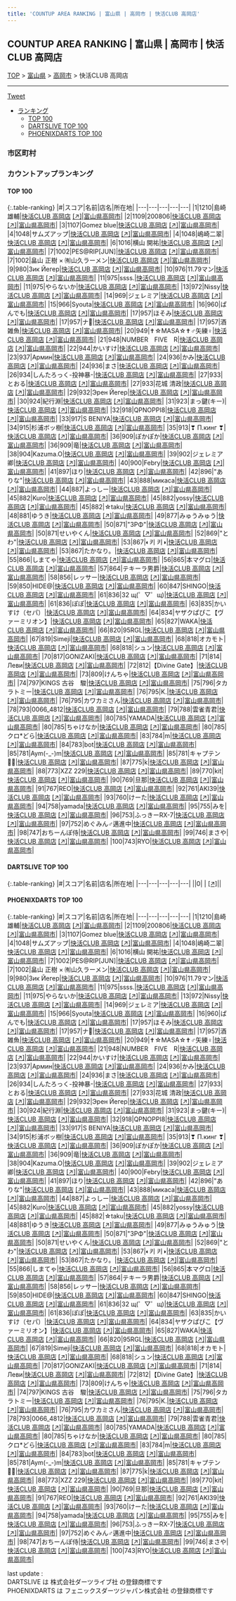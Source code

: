 ```yaml
---
title: 'COUNTUP AREA RANKING | 富山県 | 高岡市 | 快活CLUB 高岡店'
---
```

## COUNTUP AREA RANKING | 富山県 | 高岡市 | 快活CLUB 高岡店

[TOP](/darts/rank/) > [富山県](/darts/rank/富山県/) > [高岡市](/darts/rank/富山県/高岡市/) > 快活CLUB 高岡店

___

<a href="https://twitter.com/share?ref_src=twsrc%5Etfw" data-text="COUNTUP AREA RANKING | 富山県高岡市快活CLUB 高岡店" class="twitter-share-button" data-hashtags="DARTSLIVE,PHOENIXDARTS,darts,ダーツ" data-show-count="false">Tweet</a>

* [ランキング](#カウントアップランキング)
    * [TOP 100](#top-100)
    * [DARTSLIVE TOP 100](#dartslive-top-100)
    * [PHOENIXDARTS TOP 100](#phoenixdarts-top-100)

### 市区町村

<ul>

</ul>

### カウントアップランキング

#### TOP 100



{:.table-ranking}
|#|スコア|名前|店名|所在地|
|---|---|---|---|---|
|1|1210|<span class="rank-name-pd"><span class="pro-icon-pd"></span>島崎 雄輔</span>|<a href="/darts/rank/shops/75702.html">快活CLUB 高岡店</a> <a href="https://vs.phoenixdarts.com/jp/shop/shopDetailInfo/s_75702?s_seq=75702">[↗]</a>|<a href="/darts/rank/富山県/高岡市">富山県高岡市</a>|
|2|1109|<span class="rank-name-pd">200806</span>|<a href="/darts/rank/shops/75702.html">快活CLUB 高岡店</a> <a href="https://vs.phoenixdarts.com/jp/shop/shopDetailInfo/s_75702?s_seq=75702">[↗]</a>|<a href="/darts/rank/富山県/高岡市">富山県高岡市</a>|
|3|1107|<span class="rank-name-pd">Gomez blue</span>|<a href="/darts/rank/shops/75702.html">快活CLUB 高岡店</a> <a href="https://vs.phoenixdarts.com/jp/shop/shopDetailInfo/s_75702?s_seq=75702">[↗]</a>|<a href="/darts/rank/富山県/高岡市">富山県高岡市</a>|
|4|1048|<span class="rank-name-pd">サムズアップ</span>|<a href="/darts/rank/shops/75702.html">快活CLUB 高岡店</a> <a href="https://vs.phoenixdarts.com/jp/shop/shopDetailInfo/s_75702?s_seq=75702">[↗]</a>|<a href="/darts/rank/富山県/高岡市">富山県高岡市</a>|
|4|1048|<span class="rank-name-pd">嶋崎二翠</span>|<a href="/darts/rank/shops/75702.html">快活CLUB 高岡店</a> <a href="https://vs.phoenixdarts.com/jp/shop/shopDetailInfo/s_75702?s_seq=75702">[↗]</a>|<a href="/darts/rank/富山県/高岡市">富山県高岡市</a>|
|6|1016|<span class="rank-name-pd">横山 開祐</span>|<a href="/darts/rank/shops/75702.html">快活CLUB 高岡店</a> <a href="https://vs.phoenixdarts.com/jp/shop/shopDetailInfo/s_75702?s_seq=75702">[↗]</a>|<a href="/darts/rank/富山県/高岡市">富山県高岡市</a>|
|7|1002|<span class="rank-name-pd">PES@RIP[JUN]</span>|<a href="/darts/rank/shops/75702.html">快活CLUB 高岡店</a> <a href="https://vs.phoenixdarts.com/jp/shop/shopDetailInfo/s_75702?s_seq=75702">[↗]</a>|<a href="/darts/rank/富山県/高岡市">富山県高岡市</a>|
|7|1002|<span class="rank-name-pd">畠山 正樹 × ㈲山久ラーメン</span>|<a href="/darts/rank/shops/75702.html">快活CLUB 高岡店</a> <a href="https://vs.phoenixdarts.com/jp/shop/shopDetailInfo/s_75702?s_seq=75702">[↗]</a>|<a href="/darts/rank/富山県/高岡市">富山県高岡市</a>|
|9|980|<span class="rank-name-pd">Зик Йегер</span>|<a href="/darts/rank/shops/75702.html">快活CLUB 高岡店</a> <a href="https://vs.phoenixdarts.com/jp/shop/shopDetailInfo/s_75702?s_seq=75702">[↗]</a>|<a href="/darts/rank/富山県/高岡市">富山県高岡市</a>|
|10|976|<span class="rank-name-pd">11.79マン</span>|<a href="/darts/rank/shops/75702.html">快活CLUB 高岡店</a> <a href="https://vs.phoenixdarts.com/jp/shop/shopDetailInfo/s_75702?s_seq=75702">[↗]</a>|<a href="/darts/rank/富山県/高岡市">富山県高岡市</a>|
|11|975|<span class="rank-name-pd">ssss.</span>|<a href="/darts/rank/shops/75702.html">快活CLUB 高岡店</a> <a href="https://vs.phoenixdarts.com/jp/shop/shopDetailInfo/s_75702?s_seq=75702">[↗]</a>|<a href="/darts/rank/富山県/高岡市">富山県高岡市</a>|
|11|975|<span class="rank-name-pd">やらないか</span>|<a href="/darts/rank/shops/75702.html">快活CLUB 高岡店</a> <a href="https://vs.phoenixdarts.com/jp/shop/shopDetailInfo/s_75702?s_seq=75702">[↗]</a>|<a href="/darts/rank/富山県/高岡市">富山県高岡市</a>|
|13|972|<span class="rank-name-pd">Nissy</span>|<a href="/darts/rank/shops/75702.html">快活CLUB 高岡店</a> <a href="https://vs.phoenixdarts.com/jp/shop/shopDetailInfo/s_75702?s_seq=75702">[↗]</a>|<a href="/darts/rank/富山県/高岡市">富山県高岡市</a>|
|14|969|<span class="rank-name-pd">ジェレミア</span>|<a href="/darts/rank/shops/75702.html">快活CLUB 高岡店</a> <a href="https://vs.phoenixdarts.com/jp/shop/shopDetailInfo/s_75702?s_seq=75702">[↗]</a>|<a href="/darts/rank/富山県/高岡市">富山県高岡市</a>|
|15|966|<span class="rank-name-pd">Syouta</span>|<a href="/darts/rank/shops/75702.html">快活CLUB 高岡店</a> <a href="https://vs.phoenixdarts.com/jp/shop/shopDetailInfo/s_75702?s_seq=75702">[↗]</a>|<a href="/darts/rank/富山県/高岡市">富山県高岡市</a>|
|16|960|<span class="rank-name-pd">ぱんでも</span>|<a href="/darts/rank/shops/75702.html">快活CLUB 高岡店</a> <a href="https://vs.phoenixdarts.com/jp/shop/shopDetailInfo/s_75702?s_seq=75702">[↗]</a>|<a href="/darts/rank/富山県/高岡市">富山県高岡市</a>|
|17|957|<span class="rank-name-pd">ほそみ</span>|<a href="/darts/rank/shops/75702.html">快活CLUB 高岡店</a> <a href="https://vs.phoenixdarts.com/jp/shop/shopDetailInfo/s_75702?s_seq=75702">[↗]</a>|<a href="/darts/rank/富山県/高岡市">富山県高岡市</a>|
|17|957|<span class="rank-name-pd">ナ👺</span>|<a href="/darts/rank/shops/75702.html">快活CLUB 高岡店</a> <a href="https://vs.phoenixdarts.com/jp/shop/shopDetailInfo/s_75702?s_seq=75702">[↗]</a>|<a href="/darts/rank/富山県/高岡市">富山県高岡市</a>|
|17|957|<span class="rank-name-pd">酒雑魚</span>|<a href="/darts/rank/shops/75702.html">快活CLUB 高岡店</a> <a href="https://vs.phoenixdarts.com/jp/shop/shopDetailInfo/s_75702?s_seq=75702">[↗]</a>|<a href="/darts/rank/富山県/高岡市">富山県高岡市</a>|
|20|949|<span class="rank-name-pd">✝︎☆MASA☆✝︎♂矢練♀</span>|<a href="/darts/rank/shops/75702.html">快活CLUB 高岡店</a> <a href="https://vs.phoenixdarts.com/jp/shop/shopDetailInfo/s_75702?s_seq=75702">[↗]</a>|<a href="/darts/rank/富山県/高岡市">富山県高岡市</a>|
|21|948|<span class="rank-name-pd">NUMBER　FIVE　R</span>|<a href="/darts/rank/shops/75702.html">快活CLUB 高岡店</a> <a href="https://vs.phoenixdarts.com/jp/shop/shopDetailInfo/s_75702?s_seq=75702">[↗]</a>|<a href="/darts/rank/富山県/高岡市">富山県高岡市</a>|
|22|944|<span class="rank-name-pd">かいすけ</span>|<a href="/darts/rank/shops/75702.html">快活CLUB 高岡店</a> <a href="https://vs.phoenixdarts.com/jp/shop/shopDetailInfo/s_75702?s_seq=75702">[↗]</a>|<a href="/darts/rank/富山県/高岡市">富山県高岡市</a>|
|23|937|<span class="rank-name-pd">Армин</span>|<a href="/darts/rank/shops/75702.html">快活CLUB 高岡店</a> <a href="https://vs.phoenixdarts.com/jp/shop/shopDetailInfo/s_75702?s_seq=75702">[↗]</a>|<a href="/darts/rank/富山県/高岡市">富山県高岡市</a>|
|24|936|<span class="rank-name-pd">かみ</span>|<a href="/darts/rank/shops/75702.html">快活CLUB 高岡店</a> <a href="https://vs.phoenixdarts.com/jp/shop/shopDetailInfo/s_75702?s_seq=75702">[↗]</a>|<a href="/darts/rank/富山県/高岡市">富山県高岡市</a>|
|24|936|<span class="rank-name-pd">まさ</span>|<a href="/darts/rank/shops/75702.html">快活CLUB 高岡店</a> <a href="https://vs.phoenixdarts.com/jp/shop/shopDetailInfo/s_75702?s_seq=75702">[↗]</a>|<a href="/darts/rank/富山県/高岡市">富山県高岡市</a>|
|26|934|<span class="rank-name-pd">しんたろっく-投神暴-</span>|<a href="/darts/rank/shops/75702.html">快活CLUB 高岡店</a> <a href="https://vs.phoenixdarts.com/jp/shop/shopDetailInfo/s_75702?s_seq=75702">[↗]</a>|<a href="/darts/rank/富山県/高岡市">富山県高岡市</a>|
|27|933|<span class="rank-name-pd">とおる</span>|<a href="/darts/rank/shops/75702.html">快活CLUB 高岡店</a> <a href="https://vs.phoenixdarts.com/jp/shop/shopDetailInfo/s_75702?s_seq=75702">[↗]</a>|<a href="/darts/rank/富山県/高岡市">富山県高岡市</a>|
|27|933|<span class="rank-name-pd"><span class="pro-icon-pd"></span>花城 清政</span>|<a href="/darts/rank/shops/75702.html">快活CLUB 高岡店</a> <a href="https://vs.phoenixdarts.com/jp/shop/shopDetailInfo/s_75702?s_seq=75702">[↗]</a>|<a href="/darts/rank/富山県/高岡市">富山県高岡市</a>|
|29|932|<span class="rank-name-pd">Эрен Йегер</span>|<a href="/darts/rank/shops/75702.html">快活CLUB 高岡店</a> <a href="https://vs.phoenixdarts.com/jp/shop/shopDetailInfo/s_75702?s_seq=75702">[↗]</a>|<a href="/darts/rank/富山県/高岡市">富山県高岡市</a>|
|30|924|<span class="rank-name-pd">紀行淵</span>|<a href="/darts/rank/shops/75702.html">快活CLUB 高岡店</a> <a href="https://vs.phoenixdarts.com/jp/shop/shopDetailInfo/s_75702?s_seq=75702">[↗]</a>|<a href="/darts/rank/富山県/高岡市">富山県高岡市</a>|
|31|923|<span class="rank-name-pd">まっ鍵(キー)</span>|<a href="/darts/rank/shops/75702.html">快活CLUB 高岡店</a> <a href="https://vs.phoenixdarts.com/jp/shop/shopDetailInfo/s_75702?s_seq=75702">[↗]</a>|<a href="/darts/rank/富山県/高岡市">富山県高岡市</a>|
|32|918|<span class="rank-name-pd">QPNOPPI8</span>|<a href="/darts/rank/shops/75702.html">快活CLUB 高岡店</a> <a href="https://vs.phoenixdarts.com/jp/shop/shopDetailInfo/s_75702?s_seq=75702">[↗]</a>|<a href="/darts/rank/富山県/高岡市">富山県高岡市</a>|
|33|917|<span class="rank-name-pd">S BENIYA</span>|<a href="/darts/rank/shops/75702.html">快活CLUB 高岡店</a> <a href="https://vs.phoenixdarts.com/jp/shop/shopDetailInfo/s_75702?s_seq=75702">[↗]</a>|<a href="/darts/rank/富山県/高岡市">富山県高岡市</a>|
|34|915|<span class="rank-name-pd">杉浦ボッ樹</span>|<a href="/darts/rank/shops/75702.html">快活CLUB 高岡店</a> <a href="https://vs.phoenixdarts.com/jp/shop/shopDetailInfo/s_75702?s_seq=75702">[↗]</a>|<a href="/darts/rank/富山県/高岡市">富山県高岡市</a>|
|35|913|<span class="rank-name-pd">❣ П.кинг ❣</span>|<a href="/darts/rank/shops/75702.html">快活CLUB 高岡店</a> <a href="https://vs.phoenixdarts.com/jp/shop/shopDetailInfo/s_75702?s_seq=75702">[↗]</a>|<a href="/darts/rank/富山県/高岡市">富山県高岡市</a>|
|36|909|<span class="rank-name-pd">ぽかぽか</span>|<a href="/darts/rank/shops/75702.html">快活CLUB 高岡店</a> <a href="https://vs.phoenixdarts.com/jp/shop/shopDetailInfo/s_75702?s_seq=75702">[↗]</a>|<a href="/darts/rank/富山県/高岡市">富山県高岡市</a>|
|36|909|<span class="rank-name-pd">竜</span>|<a href="/darts/rank/shops/75702.html">快活CLUB 高岡店</a> <a href="https://vs.phoenixdarts.com/jp/shop/shopDetailInfo/s_75702?s_seq=75702">[↗]</a>|<a href="/darts/rank/富山県/高岡市">富山県高岡市</a>|
|38|904|<span class="rank-name-pd">Kazuma.O</span>|<a href="/darts/rank/shops/75702.html">快活CLUB 高岡店</a> <a href="https://vs.phoenixdarts.com/jp/shop/shopDetailInfo/s_75702?s_seq=75702">[↗]</a>|<a href="/darts/rank/富山県/高岡市">富山県高岡市</a>|
|39|902|<span class="rank-name-pd">ジェレミア卿</span>|<a href="/darts/rank/shops/75702.html">快活CLUB 高岡店</a> <a href="https://vs.phoenixdarts.com/jp/shop/shopDetailInfo/s_75702?s_seq=75702">[↗]</a>|<a href="/darts/rank/富山県/高岡市">富山県高岡市</a>|
|40|900|<span class="rank-name-pd">Febry</span>|<a href="/darts/rank/shops/75702.html">快活CLUB 高岡店</a> <a href="https://vs.phoenixdarts.com/jp/shop/shopDetailInfo/s_75702?s_seq=75702">[↗]</a>|<a href="/darts/rank/富山県/高岡市">富山県高岡市</a>|
|41|897|<span class="rank-name-pd">ほり</span>|<a href="/darts/rank/shops/75702.html">快活CLUB 高岡店</a> <a href="https://vs.phoenixdarts.com/jp/shop/shopDetailInfo/s_75702?s_seq=75702">[↗]</a>|<a href="/darts/rank/富山県/高岡市">富山県高岡市</a>|
|42|896|<span class="rank-name-pd">&quot;ありな&quot;</span>|<a href="/darts/rank/shops/75702.html">快活CLUB 高岡店</a> <a href="https://vs.phoenixdarts.com/jp/shop/shopDetailInfo/s_75702?s_seq=75702">[↗]</a>|<a href="/darts/rank/富山県/高岡市">富山県高岡市</a>|
|43|888|<span class="rank-name-pd">микаса</span>|<a href="/darts/rank/shops/75702.html">快活CLUB 高岡店</a> <a href="https://vs.phoenixdarts.com/jp/shop/shopDetailInfo/s_75702?s_seq=75702">[↗]</a>|<a href="/darts/rank/富山県/高岡市">富山県高岡市</a>|
|44|887|<span class="rank-name-pd">よっしー</span>|<a href="/darts/rank/shops/75702.html">快活CLUB 高岡店</a> <a href="https://vs.phoenixdarts.com/jp/shop/shopDetailInfo/s_75702?s_seq=75702">[↗]</a>|<a href="/darts/rank/富山県/高岡市">富山県高岡市</a>|
|45|882|<span class="rank-name-pd">Kuro</span>|<a href="/darts/rank/shops/75702.html">快活CLUB 高岡店</a> <a href="https://vs.phoenixdarts.com/jp/shop/shopDetailInfo/s_75702?s_seq=75702">[↗]</a>|<a href="/darts/rank/富山県/高岡市">富山県高岡市</a>|
|45|882|<span class="rank-name-pd">yossy</span>|<a href="/darts/rank/shops/75702.html">快活CLUB 高岡店</a> <a href="https://vs.phoenixdarts.com/jp/shop/shopDetailInfo/s_75702?s_seq=75702">[↗]</a>|<a href="/darts/rank/富山県/高岡市">富山県高岡市</a>|
|45|882|<span class="rank-name-pd">☆taku</span>|<a href="/darts/rank/shops/75702.html">快活CLUB 高岡店</a> <a href="https://vs.phoenixdarts.com/jp/shop/shopDetailInfo/s_75702?s_seq=75702">[↗]</a>|<a href="/darts/rank/富山県/高岡市">富山県高岡市</a>|
|48|881|<span class="rank-name-pd">ゆうき</span>|<a href="/darts/rank/shops/75702.html">快活CLUB 高岡店</a> <a href="https://vs.phoenixdarts.com/jp/shop/shopDetailInfo/s_75702?s_seq=75702">[↗]</a>|<a href="/darts/rank/富山県/高岡市">富山県高岡市</a>|
|49|877|<span class="rank-name-pd">みゅうみゅう</span>|<a href="/darts/rank/shops/75702.html">快活CLUB 高岡店</a> <a href="https://vs.phoenixdarts.com/jp/shop/shopDetailInfo/s_75702?s_seq=75702">[↗]</a>|<a href="/darts/rank/富山県/高岡市">富山県高岡市</a>|
|50|871|<span class="rank-name-pd">&quot;3ΡΦ&quot;</span>|<a href="/darts/rank/shops/75702.html">快活CLUB 高岡店</a> <a href="https://vs.phoenixdarts.com/jp/shop/shopDetailInfo/s_75702?s_seq=75702">[↗]</a>|<a href="/darts/rank/富山県/高岡市">富山県高岡市</a>|
|50|871|<span class="rank-name-pd">せいやくん</span>|<a href="/darts/rank/shops/75702.html">快活CLUB 高岡店</a> <a href="https://vs.phoenixdarts.com/jp/shop/shopDetailInfo/s_75702?s_seq=75702">[↗]</a>|<a href="/darts/rank/富山県/高岡市">富山県高岡市</a>|
|52|869|<span class="rank-name-pd">&quot;とわ&quot;</span>|<a href="/darts/rank/shops/75702.html">快活CLUB 高岡店</a> <a href="https://vs.phoenixdarts.com/jp/shop/shopDetailInfo/s_75702?s_seq=75702">[↗]</a>|<a href="/darts/rank/富山県/高岡市">富山県高岡市</a>|
|53|867|<span class="rank-name-pd">◐키 키◑</span>|<a href="/darts/rank/shops/75702.html">快活CLUB 高岡店</a> <a href="https://vs.phoenixdarts.com/jp/shop/shopDetailInfo/s_75702?s_seq=75702">[↗]</a>|<a href="/darts/rank/富山県/高岡市">富山県高岡市</a>|
|53|867|<span class="rank-name-pd">たかなり。</span>|<a href="/darts/rank/shops/75702.html">快活CLUB 高岡店</a> <a href="https://vs.phoenixdarts.com/jp/shop/shopDetailInfo/s_75702?s_seq=75702">[↗]</a>|<a href="/darts/rank/富山県/高岡市">富山県高岡市</a>|
|55|866|<span class="rank-name-pd">しまてゃ</span>|<a href="/darts/rank/shops/75702.html">快活CLUB 高岡店</a> <a href="https://vs.phoenixdarts.com/jp/shop/shopDetailInfo/s_75702?s_seq=75702">[↗]</a>|<a href="/darts/rank/富山県/高岡市">富山県高岡市</a>|
|56|865|<span class="rank-name-pd">本マグロ</span>|<a href="/darts/rank/shops/75702.html">快活CLUB 高岡店</a> <a href="https://vs.phoenixdarts.com/jp/shop/shopDetailInfo/s_75702?s_seq=75702">[↗]</a>|<a href="/darts/rank/富山県/高岡市">富山県高岡市</a>|
|57|864|<span class="rank-name-pd">テキーラ男爵</span>|<a href="/darts/rank/shops/75702.html">快活CLUB 高岡店</a> <a href="https://vs.phoenixdarts.com/jp/shop/shopDetailInfo/s_75702?s_seq=75702">[↗]</a>|<a href="/darts/rank/富山県/高岡市">富山県高岡市</a>|
|58|856|<span class="rank-name-pd">レッサー</span>|<a href="/darts/rank/shops/75702.html">快活CLUB 高岡店</a> <a href="https://vs.phoenixdarts.com/jp/shop/shopDetailInfo/s_75702?s_seq=75702">[↗]</a>|<a href="/darts/rank/富山県/高岡市">富山県高岡市</a>|
|59|850|<span class="rank-name-pd">HIDE@</span>|<a href="/darts/rank/shops/75702.html">快活CLUB 高岡店</a> <a href="https://vs.phoenixdarts.com/jp/shop/shopDetailInfo/s_75702?s_seq=75702">[↗]</a>|<a href="/darts/rank/富山県/高岡市">富山県高岡市</a>|
|60|847|<span class="rank-name-pd">SHINGO</span>|<a href="/darts/rank/shops/75702.html">快活CLUB 高岡店</a> <a href="https://vs.phoenixdarts.com/jp/shop/shopDetailInfo/s_75702?s_seq=75702">[↗]</a>|<a href="/darts/rank/富山県/高岡市">富山県高岡市</a>|
|61|836|<span class="rank-name-pd">32 щ(゜▽゜щ)</span>|<a href="/darts/rank/shops/75702.html">快活CLUB 高岡店</a> <a href="https://vs.phoenixdarts.com/jp/shop/shopDetailInfo/s_75702?s_seq=75702">[↗]</a>|<a href="/darts/rank/富山県/高岡市">富山県高岡市</a>|
|61|836|<span class="rank-name-pd">ぽぽ</span>|<a href="/darts/rank/shops/75702.html">快活CLUB 高岡店</a> <a href="https://vs.phoenixdarts.com/jp/shop/shopDetailInfo/s_75702?s_seq=75702">[↗]</a>|<a href="/darts/rank/富山県/高岡市">富山県高岡市</a>|
|63|835|<span class="rank-name-pd">かいすけ（セパ）</span>|<a href="/darts/rank/shops/75702.html">快活CLUB 高岡店</a> <a href="https://vs.phoenixdarts.com/jp/shop/shopDetailInfo/s_75702?s_seq=75702">[↗]</a>|<a href="/darts/rank/富山県/高岡市">富山県高岡市</a>|
|64|834|<span class="rank-name-pd">ヤザクぱぴこ【ヴァーミリオン】</span>|<a href="/darts/rank/shops/75702.html">快活CLUB 高岡店</a> <a href="https://vs.phoenixdarts.com/jp/shop/shopDetailInfo/s_75702?s_seq=75702">[↗]</a>|<a href="/darts/rank/富山県/高岡市">富山県高岡市</a>|
|65|827|<span class="rank-name-pd">WAKA</span>|<a href="/darts/rank/shops/75702.html">快活CLUB 高岡店</a> <a href="https://vs.phoenixdarts.com/jp/shop/shopDetailInfo/s_75702?s_seq=75702">[↗]</a>|<a href="/darts/rank/富山県/高岡市">富山県高岡市</a>|
|66|820|<span class="rank-name-pd">95RGL</span>|<a href="/darts/rank/shops/75702.html">快活CLUB 高岡店</a> <a href="https://vs.phoenixdarts.com/jp/shop/shopDetailInfo/s_75702?s_seq=75702">[↗]</a>|<a href="/darts/rank/富山県/高岡市">富山県高岡市</a>|
|67|819|<span class="rank-name-pd">Simeji</span>|<a href="/darts/rank/shops/75702.html">快活CLUB 高岡店</a> <a href="https://vs.phoenixdarts.com/jp/shop/shopDetailInfo/s_75702?s_seq=75702">[↗]</a>|<a href="/darts/rank/富山県/高岡市">富山県高岡市</a>|
|68|818|<span class="rank-name-pd">オカモト</span>|<a href="/darts/rank/shops/75702.html">快活CLUB 高岡店</a> <a href="https://vs.phoenixdarts.com/jp/shop/shopDetailInfo/s_75702?s_seq=75702">[↗]</a>|<a href="/darts/rank/富山県/高岡市">富山県高岡市</a>|
|68|818|<span class="rank-name-pd">シュン</span>|<a href="/darts/rank/shops/75702.html">快活CLUB 高岡店</a> <a href="https://vs.phoenixdarts.com/jp/shop/shopDetailInfo/s_75702?s_seq=75702">[↗]</a>|<a href="/darts/rank/富山県/高岡市">富山県高岡市</a>|
|70|817|<span class="rank-name-pd">GONIZAKI</span>|<a href="/darts/rank/shops/75702.html">快活CLUB 高岡店</a> <a href="https://vs.phoenixdarts.com/jp/shop/shopDetailInfo/s_75702?s_seq=75702">[↗]</a>|<a href="/darts/rank/富山県/高岡市">富山県高岡市</a>|
|71|814|<span class="rank-name-pd">Леви</span>|<a href="/darts/rank/shops/75702.html">快活CLUB 高岡店</a> <a href="https://vs.phoenixdarts.com/jp/shop/shopDetailInfo/s_75702?s_seq=75702">[↗]</a>|<a href="/darts/rank/富山県/高岡市">富山県高岡市</a>|
|72|812|<span class="rank-name-pd">【Divine Gate】</span>|<a href="/darts/rank/shops/75702.html">快活CLUB 高岡店</a> <a href="https://vs.phoenixdarts.com/jp/shop/shopDetailInfo/s_75702?s_seq=75702">[↗]</a>|<a href="/darts/rank/富山県/高岡市">富山県高岡市</a>|
|73|809|<span class="rank-name-pd">けんちゃ</span>|<a href="/darts/rank/shops/75702.html">快活CLUB 高岡店</a> <a href="https://vs.phoenixdarts.com/jp/shop/shopDetailInfo/s_75702?s_seq=75702">[↗]</a>|<a href="/darts/rank/富山県/高岡市">富山県高岡市</a>|
|74|797|<span class="rank-name-pd">KINGS   古谷　駿</span>|<a href="/darts/rank/shops/75702.html">快活CLUB 高岡店</a> <a href="https://vs.phoenixdarts.com/jp/shop/shopDetailInfo/s_75702?s_seq=75702">[↗]</a>|<a href="/darts/rank/富山県/高岡市">富山県高岡市</a>|
|75|796|<span class="rank-name-pd">タカラトミー</span>|<a href="/darts/rank/shops/75702.html">快活CLUB 高岡店</a> <a href="https://vs.phoenixdarts.com/jp/shop/shopDetailInfo/s_75702?s_seq=75702">[↗]</a>|<a href="/darts/rank/富山県/高岡市">富山県高岡市</a>|
|76|795|<span class="rank-name-pd">K.</span>|<a href="/darts/rank/shops/75702.html">快活CLUB 高岡店</a> <a href="https://vs.phoenixdarts.com/jp/shop/shopDetailInfo/s_75702?s_seq=75702">[↗]</a>|<a href="/darts/rank/富山県/高岡市">富山県高岡市</a>|
|76|795|<span class="rank-name-pd">カワカミさん</span>|<a href="/darts/rank/shops/75702.html">快活CLUB 高岡店</a> <a href="https://vs.phoenixdarts.com/jp/shop/shopDetailInfo/s_75702?s_seq=75702">[↗]</a>|<a href="/darts/rank/富山県/高岡市">富山県高岡市</a>|
|78|793|<span class="rank-name-pd">0066_4812</span>|<a href="/darts/rank/shops/75702.html">快活CLUB 高岡店</a> <a href="https://vs.phoenixdarts.com/jp/shop/shopDetailInfo/s_75702?s_seq=75702">[↗]</a>|<a href="/darts/rank/富山県/高岡市">富山県高岡市</a>|
|79|788|<span class="rank-name-pd">雲雀青君</span>|<a href="/darts/rank/shops/75702.html">快活CLUB 高岡店</a> <a href="https://vs.phoenixdarts.com/jp/shop/shopDetailInfo/s_75702?s_seq=75702">[↗]</a>|<a href="/darts/rank/富山県/高岡市">富山県高岡市</a>|
|80|785|<span class="rank-name-pd">YAMADA</span>|<a href="/darts/rank/shops/75702.html">快活CLUB 高岡店</a> <a href="https://vs.phoenixdarts.com/jp/shop/shopDetailInfo/s_75702?s_seq=75702">[↗]</a>|<a href="/darts/rank/富山県/高岡市">富山県高岡市</a>|
|80|785|<span class="rank-name-pd">ちゃけなか</span>|<a href="/darts/rank/shops/75702.html">快活CLUB 高岡店</a> <a href="https://vs.phoenixdarts.com/jp/shop/shopDetailInfo/s_75702?s_seq=75702">[↗]</a>|<a href="/darts/rank/富山県/高岡市">富山県高岡市</a>|
|80|785|<span class="rank-name-pd">クロ*どら</span>|<a href="/darts/rank/shops/75702.html">快活CLUB 高岡店</a> <a href="https://vs.phoenixdarts.com/jp/shop/shopDetailInfo/s_75702?s_seq=75702">[↗]</a>|<a href="/darts/rank/富山県/高岡市">富山県高岡市</a>|
|83|784|<span class="rank-name-pd">m</span>|<a href="/darts/rank/shops/75702.html">快活CLUB 高岡店</a> <a href="https://vs.phoenixdarts.com/jp/shop/shopDetailInfo/s_75702?s_seq=75702">[↗]</a>|<a href="/darts/rank/富山県/高岡市">富山県高岡市</a>|
|84|783|<span class="rank-name-pd">bot</span>|<a href="/darts/rank/shops/75702.html">快活CLUB 高岡店</a> <a href="https://vs.phoenixdarts.com/jp/shop/shopDetailInfo/s_75702?s_seq=75702">[↗]</a>|<a href="/darts/rank/富山県/高岡市">富山県高岡市</a>|
|85|781|<span class="rank-name-pd">Aym(-_-)m</span>|<a href="/darts/rank/shops/75702.html">快活CLUB 高岡店</a> <a href="https://vs.phoenixdarts.com/jp/shop/shopDetailInfo/s_75702?s_seq=75702">[↗]</a>|<a href="/darts/rank/富山県/高岡市">富山県高岡市</a>|
|85|781|<span class="rank-name-pd">キャプテン🏴‍☠️</span>|<a href="/darts/rank/shops/75702.html">快活CLUB 高岡店</a> <a href="https://vs.phoenixdarts.com/jp/shop/shopDetailInfo/s_75702?s_seq=75702">[↗]</a>|<a href="/darts/rank/富山県/高岡市">富山県高岡市</a>|
|87|775|<span class="rank-name-pd">k</span>|<a href="/darts/rank/shops/75702.html">快活CLUB 高岡店</a> <a href="https://vs.phoenixdarts.com/jp/shop/shopDetailInfo/s_75702?s_seq=75702">[↗]</a>|<a href="/darts/rank/富山県/高岡市">富山県高岡市</a>|
|88|773|<span class="rank-name-pd">XZZ 229</span>|<a href="/darts/rank/shops/75702.html">快活CLUB 高岡店</a> <a href="https://vs.phoenixdarts.com/jp/shop/shopDetailInfo/s_75702?s_seq=75702">[↗]</a>|<a href="/darts/rank/富山県/高岡市">富山県高岡市</a>|
|89|770|<span class="rank-name-pd">kit</span>|<a href="/darts/rank/shops/75702.html">快活CLUB 高岡店</a> <a href="https://vs.phoenixdarts.com/jp/shop/shopDetailInfo/s_75702?s_seq=75702">[↗]</a>|<a href="/darts/rank/富山県/高岡市">富山県高岡市</a>|
|90|769|<span class="rank-name-pd">旦那</span>|<a href="/darts/rank/shops/75702.html">快活CLUB 高岡店</a> <a href="https://vs.phoenixdarts.com/jp/shop/shopDetailInfo/s_75702?s_seq=75702">[↗]</a>|<a href="/darts/rank/富山県/高岡市">富山県高岡市</a>|
|91|767|<span class="rank-name-pd">REO</span>|<a href="/darts/rank/shops/75702.html">快活CLUB 高岡店</a> <a href="https://vs.phoenixdarts.com/jp/shop/shopDetailInfo/s_75702?s_seq=75702">[↗]</a>|<a href="/darts/rank/富山県/高岡市">富山県高岡市</a>|
|92|761|<span class="rank-name-pd">AKI39</span>|<a href="/darts/rank/shops/75702.html">快活CLUB 高岡店</a> <a href="https://vs.phoenixdarts.com/jp/shop/shopDetailInfo/s_75702?s_seq=75702">[↗]</a>|<a href="/darts/rank/富山県/高岡市">富山県高岡市</a>|
|93|760|<span class="rank-name-pd">けーた</span>|<a href="/darts/rank/shops/75702.html">快活CLUB 高岡店</a> <a href="https://vs.phoenixdarts.com/jp/shop/shopDetailInfo/s_75702?s_seq=75702">[↗]</a>|<a href="/darts/rank/富山県/高岡市">富山県高岡市</a>|
|94|758|<span class="rank-name-pd">yamada</span>|<a href="/darts/rank/shops/75702.html">快活CLUB 高岡店</a> <a href="https://vs.phoenixdarts.com/jp/shop/shopDetailInfo/s_75702?s_seq=75702">[↗]</a>|<a href="/darts/rank/富山県/高岡市">富山県高岡市</a>|
|95|755|<span class="rank-name-pd">みを</span>|<a href="/darts/rank/shops/75702.html">快活CLUB 高岡店</a> <a href="https://vs.phoenixdarts.com/jp/shop/shopDetailInfo/s_75702?s_seq=75702">[↗]</a>|<a href="/darts/rank/富山県/高岡市">富山県高岡市</a>|
|96|753|<span class="rank-name-pd">ふっきーRX-7</span>|<a href="/darts/rank/shops/75702.html">快活CLUB 高岡店</a> <a href="https://vs.phoenixdarts.com/jp/shop/shopDetailInfo/s_75702?s_seq=75702">[↗]</a>|<a href="/darts/rank/富山県/高岡市">富山県高岡市</a>|
|97|752|<span class="rank-name-pd">めぐみん♂邁進中</span>|<a href="/darts/rank/shops/75702.html">快活CLUB 高岡店</a> <a href="https://vs.phoenixdarts.com/jp/shop/shopDetailInfo/s_75702?s_seq=75702">[↗]</a>|<a href="/darts/rank/富山県/高岡市">富山県高岡市</a>|
|98|747|<span class="rank-name-pd">おちーんぽ侍</span>|<a href="/darts/rank/shops/75702.html">快活CLUB 高岡店</a> <a href="https://vs.phoenixdarts.com/jp/shop/shopDetailInfo/s_75702?s_seq=75702">[↗]</a>|<a href="/darts/rank/富山県/高岡市">富山県高岡市</a>|
|99|746|<span class="rank-name-pd">まさや</span>|<a href="/darts/rank/shops/75702.html">快活CLUB 高岡店</a> <a href="https://vs.phoenixdarts.com/jp/shop/shopDetailInfo/s_75702?s_seq=75702">[↗]</a>|<a href="/darts/rank/富山県/高岡市">富山県高岡市</a>|
|100|743|<span class="rank-name-pd">RYO</span>|<a href="/darts/rank/shops/75702.html">快活CLUB 高岡店</a> <a href="https://vs.phoenixdarts.com/jp/shop/shopDetailInfo/s_75702?s_seq=75702">[↗]</a>|<a href="/darts/rank/富山県/高岡市">富山県高岡市</a>|


#### DARTSLIVE TOP 100



{:.table-ranking}
|#|スコア|名前|店名|所在地|
|---|---|---|---|---|
||0|<span class="rank-name-dl"> </span>|<a href="/darts/rank/shops/.html"></a> <a href="">[↗]</a>|<a href="/darts/rank//"></a>|


#### PHOENIXDARTS TOP 100



{:.table-ranking}
|#|スコア|名前|店名|所在地|
|---|---|---|---|---|
|1|1210|<span class="rank-name-pd"><span class="pro-icon-pd"></span>島崎 雄輔</span>|<a href="/darts/rank/shops/75702.html">快活CLUB 高岡店</a> <a href="https://vs.phoenixdarts.com/jp/shop/shopDetailInfo/s_75702?s_seq=75702">[↗]</a>|<a href="/darts/rank/富山県/高岡市">富山県高岡市</a>|
|2|1109|<span class="rank-name-pd">200806</span>|<a href="/darts/rank/shops/75702.html">快活CLUB 高岡店</a> <a href="https://vs.phoenixdarts.com/jp/shop/shopDetailInfo/s_75702?s_seq=75702">[↗]</a>|<a href="/darts/rank/富山県/高岡市">富山県高岡市</a>|
|3|1107|<span class="rank-name-pd">Gomez blue</span>|<a href="/darts/rank/shops/75702.html">快活CLUB 高岡店</a> <a href="https://vs.phoenixdarts.com/jp/shop/shopDetailInfo/s_75702?s_seq=75702">[↗]</a>|<a href="/darts/rank/富山県/高岡市">富山県高岡市</a>|
|4|1048|<span class="rank-name-pd">サムズアップ</span>|<a href="/darts/rank/shops/75702.html">快活CLUB 高岡店</a> <a href="https://vs.phoenixdarts.com/jp/shop/shopDetailInfo/s_75702?s_seq=75702">[↗]</a>|<a href="/darts/rank/富山県/高岡市">富山県高岡市</a>|
|4|1048|<span class="rank-name-pd">嶋崎二翠</span>|<a href="/darts/rank/shops/75702.html">快活CLUB 高岡店</a> <a href="https://vs.phoenixdarts.com/jp/shop/shopDetailInfo/s_75702?s_seq=75702">[↗]</a>|<a href="/darts/rank/富山県/高岡市">富山県高岡市</a>|
|6|1016|<span class="rank-name-pd">横山 開祐</span>|<a href="/darts/rank/shops/75702.html">快活CLUB 高岡店</a> <a href="https://vs.phoenixdarts.com/jp/shop/shopDetailInfo/s_75702?s_seq=75702">[↗]</a>|<a href="/darts/rank/富山県/高岡市">富山県高岡市</a>|
|7|1002|<span class="rank-name-pd">PES@RIP[JUN]</span>|<a href="/darts/rank/shops/75702.html">快活CLUB 高岡店</a> <a href="https://vs.phoenixdarts.com/jp/shop/shopDetailInfo/s_75702?s_seq=75702">[↗]</a>|<a href="/darts/rank/富山県/高岡市">富山県高岡市</a>|
|7|1002|<span class="rank-name-pd">畠山 正樹 × ㈲山久ラーメン</span>|<a href="/darts/rank/shops/75702.html">快活CLUB 高岡店</a> <a href="https://vs.phoenixdarts.com/jp/shop/shopDetailInfo/s_75702?s_seq=75702">[↗]</a>|<a href="/darts/rank/富山県/高岡市">富山県高岡市</a>|
|9|980|<span class="rank-name-pd">Зик Йегер</span>|<a href="/darts/rank/shops/75702.html">快活CLUB 高岡店</a> <a href="https://vs.phoenixdarts.com/jp/shop/shopDetailInfo/s_75702?s_seq=75702">[↗]</a>|<a href="/darts/rank/富山県/高岡市">富山県高岡市</a>|
|10|976|<span class="rank-name-pd">11.79マン</span>|<a href="/darts/rank/shops/75702.html">快活CLUB 高岡店</a> <a href="https://vs.phoenixdarts.com/jp/shop/shopDetailInfo/s_75702?s_seq=75702">[↗]</a>|<a href="/darts/rank/富山県/高岡市">富山県高岡市</a>|
|11|975|<span class="rank-name-pd">ssss.</span>|<a href="/darts/rank/shops/75702.html">快活CLUB 高岡店</a> <a href="https://vs.phoenixdarts.com/jp/shop/shopDetailInfo/s_75702?s_seq=75702">[↗]</a>|<a href="/darts/rank/富山県/高岡市">富山県高岡市</a>|
|11|975|<span class="rank-name-pd">やらないか</span>|<a href="/darts/rank/shops/75702.html">快活CLUB 高岡店</a> <a href="https://vs.phoenixdarts.com/jp/shop/shopDetailInfo/s_75702?s_seq=75702">[↗]</a>|<a href="/darts/rank/富山県/高岡市">富山県高岡市</a>|
|13|972|<span class="rank-name-pd">Nissy</span>|<a href="/darts/rank/shops/75702.html">快活CLUB 高岡店</a> <a href="https://vs.phoenixdarts.com/jp/shop/shopDetailInfo/s_75702?s_seq=75702">[↗]</a>|<a href="/darts/rank/富山県/高岡市">富山県高岡市</a>|
|14|969|<span class="rank-name-pd">ジェレミア</span>|<a href="/darts/rank/shops/75702.html">快活CLUB 高岡店</a> <a href="https://vs.phoenixdarts.com/jp/shop/shopDetailInfo/s_75702?s_seq=75702">[↗]</a>|<a href="/darts/rank/富山県/高岡市">富山県高岡市</a>|
|15|966|<span class="rank-name-pd">Syouta</span>|<a href="/darts/rank/shops/75702.html">快活CLUB 高岡店</a> <a href="https://vs.phoenixdarts.com/jp/shop/shopDetailInfo/s_75702?s_seq=75702">[↗]</a>|<a href="/darts/rank/富山県/高岡市">富山県高岡市</a>|
|16|960|<span class="rank-name-pd">ぱんでも</span>|<a href="/darts/rank/shops/75702.html">快活CLUB 高岡店</a> <a href="https://vs.phoenixdarts.com/jp/shop/shopDetailInfo/s_75702?s_seq=75702">[↗]</a>|<a href="/darts/rank/富山県/高岡市">富山県高岡市</a>|
|17|957|<span class="rank-name-pd">ほそみ</span>|<a href="/darts/rank/shops/75702.html">快活CLUB 高岡店</a> <a href="https://vs.phoenixdarts.com/jp/shop/shopDetailInfo/s_75702?s_seq=75702">[↗]</a>|<a href="/darts/rank/富山県/高岡市">富山県高岡市</a>|
|17|957|<span class="rank-name-pd">ナ👺</span>|<a href="/darts/rank/shops/75702.html">快活CLUB 高岡店</a> <a href="https://vs.phoenixdarts.com/jp/shop/shopDetailInfo/s_75702?s_seq=75702">[↗]</a>|<a href="/darts/rank/富山県/高岡市">富山県高岡市</a>|
|17|957|<span class="rank-name-pd">酒雑魚</span>|<a href="/darts/rank/shops/75702.html">快活CLUB 高岡店</a> <a href="https://vs.phoenixdarts.com/jp/shop/shopDetailInfo/s_75702?s_seq=75702">[↗]</a>|<a href="/darts/rank/富山県/高岡市">富山県高岡市</a>|
|20|949|<span class="rank-name-pd">✝︎☆MASA☆✝︎♂矢練♀</span>|<a href="/darts/rank/shops/75702.html">快活CLUB 高岡店</a> <a href="https://vs.phoenixdarts.com/jp/shop/shopDetailInfo/s_75702?s_seq=75702">[↗]</a>|<a href="/darts/rank/富山県/高岡市">富山県高岡市</a>|
|21|948|<span class="rank-name-pd">NUMBER　FIVE　R</span>|<a href="/darts/rank/shops/75702.html">快活CLUB 高岡店</a> <a href="https://vs.phoenixdarts.com/jp/shop/shopDetailInfo/s_75702?s_seq=75702">[↗]</a>|<a href="/darts/rank/富山県/高岡市">富山県高岡市</a>|
|22|944|<span class="rank-name-pd">かいすけ</span>|<a href="/darts/rank/shops/75702.html">快活CLUB 高岡店</a> <a href="https://vs.phoenixdarts.com/jp/shop/shopDetailInfo/s_75702?s_seq=75702">[↗]</a>|<a href="/darts/rank/富山県/高岡市">富山県高岡市</a>|
|23|937|<span class="rank-name-pd">Армин</span>|<a href="/darts/rank/shops/75702.html">快活CLUB 高岡店</a> <a href="https://vs.phoenixdarts.com/jp/shop/shopDetailInfo/s_75702?s_seq=75702">[↗]</a>|<a href="/darts/rank/富山県/高岡市">富山県高岡市</a>|
|24|936|<span class="rank-name-pd">かみ</span>|<a href="/darts/rank/shops/75702.html">快活CLUB 高岡店</a> <a href="https://vs.phoenixdarts.com/jp/shop/shopDetailInfo/s_75702?s_seq=75702">[↗]</a>|<a href="/darts/rank/富山県/高岡市">富山県高岡市</a>|
|24|936|<span class="rank-name-pd">まさ</span>|<a href="/darts/rank/shops/75702.html">快活CLUB 高岡店</a> <a href="https://vs.phoenixdarts.com/jp/shop/shopDetailInfo/s_75702?s_seq=75702">[↗]</a>|<a href="/darts/rank/富山県/高岡市">富山県高岡市</a>|
|26|934|<span class="rank-name-pd">しんたろっく-投神暴-</span>|<a href="/darts/rank/shops/75702.html">快活CLUB 高岡店</a> <a href="https://vs.phoenixdarts.com/jp/shop/shopDetailInfo/s_75702?s_seq=75702">[↗]</a>|<a href="/darts/rank/富山県/高岡市">富山県高岡市</a>|
|27|933|<span class="rank-name-pd">とおる</span>|<a href="/darts/rank/shops/75702.html">快活CLUB 高岡店</a> <a href="https://vs.phoenixdarts.com/jp/shop/shopDetailInfo/s_75702?s_seq=75702">[↗]</a>|<a href="/darts/rank/富山県/高岡市">富山県高岡市</a>|
|27|933|<span class="rank-name-pd"><span class="pro-icon-pd"></span>花城 清政</span>|<a href="/darts/rank/shops/75702.html">快活CLUB 高岡店</a> <a href="https://vs.phoenixdarts.com/jp/shop/shopDetailInfo/s_75702?s_seq=75702">[↗]</a>|<a href="/darts/rank/富山県/高岡市">富山県高岡市</a>|
|29|932|<span class="rank-name-pd">Эрен Йегер</span>|<a href="/darts/rank/shops/75702.html">快活CLUB 高岡店</a> <a href="https://vs.phoenixdarts.com/jp/shop/shopDetailInfo/s_75702?s_seq=75702">[↗]</a>|<a href="/darts/rank/富山県/高岡市">富山県高岡市</a>|
|30|924|<span class="rank-name-pd">紀行淵</span>|<a href="/darts/rank/shops/75702.html">快活CLUB 高岡店</a> <a href="https://vs.phoenixdarts.com/jp/shop/shopDetailInfo/s_75702?s_seq=75702">[↗]</a>|<a href="/darts/rank/富山県/高岡市">富山県高岡市</a>|
|31|923|<span class="rank-name-pd">まっ鍵(キー)</span>|<a href="/darts/rank/shops/75702.html">快活CLUB 高岡店</a> <a href="https://vs.phoenixdarts.com/jp/shop/shopDetailInfo/s_75702?s_seq=75702">[↗]</a>|<a href="/darts/rank/富山県/高岡市">富山県高岡市</a>|
|32|918|<span class="rank-name-pd">QPNOPPI8</span>|<a href="/darts/rank/shops/75702.html">快活CLUB 高岡店</a> <a href="https://vs.phoenixdarts.com/jp/shop/shopDetailInfo/s_75702?s_seq=75702">[↗]</a>|<a href="/darts/rank/富山県/高岡市">富山県高岡市</a>|
|33|917|<span class="rank-name-pd">S BENIYA</span>|<a href="/darts/rank/shops/75702.html">快活CLUB 高岡店</a> <a href="https://vs.phoenixdarts.com/jp/shop/shopDetailInfo/s_75702?s_seq=75702">[↗]</a>|<a href="/darts/rank/富山県/高岡市">富山県高岡市</a>|
|34|915|<span class="rank-name-pd">杉浦ボッ樹</span>|<a href="/darts/rank/shops/75702.html">快活CLUB 高岡店</a> <a href="https://vs.phoenixdarts.com/jp/shop/shopDetailInfo/s_75702?s_seq=75702">[↗]</a>|<a href="/darts/rank/富山県/高岡市">富山県高岡市</a>|
|35|913|<span class="rank-name-pd">❣ П.кинг ❣</span>|<a href="/darts/rank/shops/75702.html">快活CLUB 高岡店</a> <a href="https://vs.phoenixdarts.com/jp/shop/shopDetailInfo/s_75702?s_seq=75702">[↗]</a>|<a href="/darts/rank/富山県/高岡市">富山県高岡市</a>|
|36|909|<span class="rank-name-pd">ぽかぽか</span>|<a href="/darts/rank/shops/75702.html">快活CLUB 高岡店</a> <a href="https://vs.phoenixdarts.com/jp/shop/shopDetailInfo/s_75702?s_seq=75702">[↗]</a>|<a href="/darts/rank/富山県/高岡市">富山県高岡市</a>|
|36|909|<span class="rank-name-pd">竜</span>|<a href="/darts/rank/shops/75702.html">快活CLUB 高岡店</a> <a href="https://vs.phoenixdarts.com/jp/shop/shopDetailInfo/s_75702?s_seq=75702">[↗]</a>|<a href="/darts/rank/富山県/高岡市">富山県高岡市</a>|
|38|904|<span class="rank-name-pd">Kazuma.O</span>|<a href="/darts/rank/shops/75702.html">快活CLUB 高岡店</a> <a href="https://vs.phoenixdarts.com/jp/shop/shopDetailInfo/s_75702?s_seq=75702">[↗]</a>|<a href="/darts/rank/富山県/高岡市">富山県高岡市</a>|
|39|902|<span class="rank-name-pd">ジェレミア卿</span>|<a href="/darts/rank/shops/75702.html">快活CLUB 高岡店</a> <a href="https://vs.phoenixdarts.com/jp/shop/shopDetailInfo/s_75702?s_seq=75702">[↗]</a>|<a href="/darts/rank/富山県/高岡市">富山県高岡市</a>|
|40|900|<span class="rank-name-pd">Febry</span>|<a href="/darts/rank/shops/75702.html">快活CLUB 高岡店</a> <a href="https://vs.phoenixdarts.com/jp/shop/shopDetailInfo/s_75702?s_seq=75702">[↗]</a>|<a href="/darts/rank/富山県/高岡市">富山県高岡市</a>|
|41|897|<span class="rank-name-pd">ほり</span>|<a href="/darts/rank/shops/75702.html">快活CLUB 高岡店</a> <a href="https://vs.phoenixdarts.com/jp/shop/shopDetailInfo/s_75702?s_seq=75702">[↗]</a>|<a href="/darts/rank/富山県/高岡市">富山県高岡市</a>|
|42|896|<span class="rank-name-pd">&quot;ありな&quot;</span>|<a href="/darts/rank/shops/75702.html">快活CLUB 高岡店</a> <a href="https://vs.phoenixdarts.com/jp/shop/shopDetailInfo/s_75702?s_seq=75702">[↗]</a>|<a href="/darts/rank/富山県/高岡市">富山県高岡市</a>|
|43|888|<span class="rank-name-pd">микаса</span>|<a href="/darts/rank/shops/75702.html">快活CLUB 高岡店</a> <a href="https://vs.phoenixdarts.com/jp/shop/shopDetailInfo/s_75702?s_seq=75702">[↗]</a>|<a href="/darts/rank/富山県/高岡市">富山県高岡市</a>|
|44|887|<span class="rank-name-pd">よっしー</span>|<a href="/darts/rank/shops/75702.html">快活CLUB 高岡店</a> <a href="https://vs.phoenixdarts.com/jp/shop/shopDetailInfo/s_75702?s_seq=75702">[↗]</a>|<a href="/darts/rank/富山県/高岡市">富山県高岡市</a>|
|45|882|<span class="rank-name-pd">Kuro</span>|<a href="/darts/rank/shops/75702.html">快活CLUB 高岡店</a> <a href="https://vs.phoenixdarts.com/jp/shop/shopDetailInfo/s_75702?s_seq=75702">[↗]</a>|<a href="/darts/rank/富山県/高岡市">富山県高岡市</a>|
|45|882|<span class="rank-name-pd">yossy</span>|<a href="/darts/rank/shops/75702.html">快活CLUB 高岡店</a> <a href="https://vs.phoenixdarts.com/jp/shop/shopDetailInfo/s_75702?s_seq=75702">[↗]</a>|<a href="/darts/rank/富山県/高岡市">富山県高岡市</a>|
|45|882|<span class="rank-name-pd">☆taku</span>|<a href="/darts/rank/shops/75702.html">快活CLUB 高岡店</a> <a href="https://vs.phoenixdarts.com/jp/shop/shopDetailInfo/s_75702?s_seq=75702">[↗]</a>|<a href="/darts/rank/富山県/高岡市">富山県高岡市</a>|
|48|881|<span class="rank-name-pd">ゆうき</span>|<a href="/darts/rank/shops/75702.html">快活CLUB 高岡店</a> <a href="https://vs.phoenixdarts.com/jp/shop/shopDetailInfo/s_75702?s_seq=75702">[↗]</a>|<a href="/darts/rank/富山県/高岡市">富山県高岡市</a>|
|49|877|<span class="rank-name-pd">みゅうみゅう</span>|<a href="/darts/rank/shops/75702.html">快活CLUB 高岡店</a> <a href="https://vs.phoenixdarts.com/jp/shop/shopDetailInfo/s_75702?s_seq=75702">[↗]</a>|<a href="/darts/rank/富山県/高岡市">富山県高岡市</a>|
|50|871|<span class="rank-name-pd">&quot;3ΡΦ&quot;</span>|<a href="/darts/rank/shops/75702.html">快活CLUB 高岡店</a> <a href="https://vs.phoenixdarts.com/jp/shop/shopDetailInfo/s_75702?s_seq=75702">[↗]</a>|<a href="/darts/rank/富山県/高岡市">富山県高岡市</a>|
|50|871|<span class="rank-name-pd">せいやくん</span>|<a href="/darts/rank/shops/75702.html">快活CLUB 高岡店</a> <a href="https://vs.phoenixdarts.com/jp/shop/shopDetailInfo/s_75702?s_seq=75702">[↗]</a>|<a href="/darts/rank/富山県/高岡市">富山県高岡市</a>|
|52|869|<span class="rank-name-pd">&quot;とわ&quot;</span>|<a href="/darts/rank/shops/75702.html">快活CLUB 高岡店</a> <a href="https://vs.phoenixdarts.com/jp/shop/shopDetailInfo/s_75702?s_seq=75702">[↗]</a>|<a href="/darts/rank/富山県/高岡市">富山県高岡市</a>|
|53|867|<span class="rank-name-pd">◐키 키◑</span>|<a href="/darts/rank/shops/75702.html">快活CLUB 高岡店</a> <a href="https://vs.phoenixdarts.com/jp/shop/shopDetailInfo/s_75702?s_seq=75702">[↗]</a>|<a href="/darts/rank/富山県/高岡市">富山県高岡市</a>|
|53|867|<span class="rank-name-pd">たかなり。</span>|<a href="/darts/rank/shops/75702.html">快活CLUB 高岡店</a> <a href="https://vs.phoenixdarts.com/jp/shop/shopDetailInfo/s_75702?s_seq=75702">[↗]</a>|<a href="/darts/rank/富山県/高岡市">富山県高岡市</a>|
|55|866|<span class="rank-name-pd">しまてゃ</span>|<a href="/darts/rank/shops/75702.html">快活CLUB 高岡店</a> <a href="https://vs.phoenixdarts.com/jp/shop/shopDetailInfo/s_75702?s_seq=75702">[↗]</a>|<a href="/darts/rank/富山県/高岡市">富山県高岡市</a>|
|56|865|<span class="rank-name-pd">本マグロ</span>|<a href="/darts/rank/shops/75702.html">快活CLUB 高岡店</a> <a href="https://vs.phoenixdarts.com/jp/shop/shopDetailInfo/s_75702?s_seq=75702">[↗]</a>|<a href="/darts/rank/富山県/高岡市">富山県高岡市</a>|
|57|864|<span class="rank-name-pd">テキーラ男爵</span>|<a href="/darts/rank/shops/75702.html">快活CLUB 高岡店</a> <a href="https://vs.phoenixdarts.com/jp/shop/shopDetailInfo/s_75702?s_seq=75702">[↗]</a>|<a href="/darts/rank/富山県/高岡市">富山県高岡市</a>|
|58|856|<span class="rank-name-pd">レッサー</span>|<a href="/darts/rank/shops/75702.html">快活CLUB 高岡店</a> <a href="https://vs.phoenixdarts.com/jp/shop/shopDetailInfo/s_75702?s_seq=75702">[↗]</a>|<a href="/darts/rank/富山県/高岡市">富山県高岡市</a>|
|59|850|<span class="rank-name-pd">HIDE@</span>|<a href="/darts/rank/shops/75702.html">快活CLUB 高岡店</a> <a href="https://vs.phoenixdarts.com/jp/shop/shopDetailInfo/s_75702?s_seq=75702">[↗]</a>|<a href="/darts/rank/富山県/高岡市">富山県高岡市</a>|
|60|847|<span class="rank-name-pd">SHINGO</span>|<a href="/darts/rank/shops/75702.html">快活CLUB 高岡店</a> <a href="https://vs.phoenixdarts.com/jp/shop/shopDetailInfo/s_75702?s_seq=75702">[↗]</a>|<a href="/darts/rank/富山県/高岡市">富山県高岡市</a>|
|61|836|<span class="rank-name-pd">32 щ(゜▽゜щ)</span>|<a href="/darts/rank/shops/75702.html">快活CLUB 高岡店</a> <a href="https://vs.phoenixdarts.com/jp/shop/shopDetailInfo/s_75702?s_seq=75702">[↗]</a>|<a href="/darts/rank/富山県/高岡市">富山県高岡市</a>|
|61|836|<span class="rank-name-pd">ぽぽ</span>|<a href="/darts/rank/shops/75702.html">快活CLUB 高岡店</a> <a href="https://vs.phoenixdarts.com/jp/shop/shopDetailInfo/s_75702?s_seq=75702">[↗]</a>|<a href="/darts/rank/富山県/高岡市">富山県高岡市</a>|
|63|835|<span class="rank-name-pd">かいすけ（セパ）</span>|<a href="/darts/rank/shops/75702.html">快活CLUB 高岡店</a> <a href="https://vs.phoenixdarts.com/jp/shop/shopDetailInfo/s_75702?s_seq=75702">[↗]</a>|<a href="/darts/rank/富山県/高岡市">富山県高岡市</a>|
|64|834|<span class="rank-name-pd">ヤザクぱぴこ【ヴァーミリオン】</span>|<a href="/darts/rank/shops/75702.html">快活CLUB 高岡店</a> <a href="https://vs.phoenixdarts.com/jp/shop/shopDetailInfo/s_75702?s_seq=75702">[↗]</a>|<a href="/darts/rank/富山県/高岡市">富山県高岡市</a>|
|65|827|<span class="rank-name-pd">WAKA</span>|<a href="/darts/rank/shops/75702.html">快活CLUB 高岡店</a> <a href="https://vs.phoenixdarts.com/jp/shop/shopDetailInfo/s_75702?s_seq=75702">[↗]</a>|<a href="/darts/rank/富山県/高岡市">富山県高岡市</a>|
|66|820|<span class="rank-name-pd">95RGL</span>|<a href="/darts/rank/shops/75702.html">快活CLUB 高岡店</a> <a href="https://vs.phoenixdarts.com/jp/shop/shopDetailInfo/s_75702?s_seq=75702">[↗]</a>|<a href="/darts/rank/富山県/高岡市">富山県高岡市</a>|
|67|819|<span class="rank-name-pd">Simeji</span>|<a href="/darts/rank/shops/75702.html">快活CLUB 高岡店</a> <a href="https://vs.phoenixdarts.com/jp/shop/shopDetailInfo/s_75702?s_seq=75702">[↗]</a>|<a href="/darts/rank/富山県/高岡市">富山県高岡市</a>|
|68|818|<span class="rank-name-pd">オカモト</span>|<a href="/darts/rank/shops/75702.html">快活CLUB 高岡店</a> <a href="https://vs.phoenixdarts.com/jp/shop/shopDetailInfo/s_75702?s_seq=75702">[↗]</a>|<a href="/darts/rank/富山県/高岡市">富山県高岡市</a>|
|68|818|<span class="rank-name-pd">シュン</span>|<a href="/darts/rank/shops/75702.html">快活CLUB 高岡店</a> <a href="https://vs.phoenixdarts.com/jp/shop/shopDetailInfo/s_75702?s_seq=75702">[↗]</a>|<a href="/darts/rank/富山県/高岡市">富山県高岡市</a>|
|70|817|<span class="rank-name-pd">GONIZAKI</span>|<a href="/darts/rank/shops/75702.html">快活CLUB 高岡店</a> <a href="https://vs.phoenixdarts.com/jp/shop/shopDetailInfo/s_75702?s_seq=75702">[↗]</a>|<a href="/darts/rank/富山県/高岡市">富山県高岡市</a>|
|71|814|<span class="rank-name-pd">Леви</span>|<a href="/darts/rank/shops/75702.html">快活CLUB 高岡店</a> <a href="https://vs.phoenixdarts.com/jp/shop/shopDetailInfo/s_75702?s_seq=75702">[↗]</a>|<a href="/darts/rank/富山県/高岡市">富山県高岡市</a>|
|72|812|<span class="rank-name-pd">【Divine Gate】</span>|<a href="/darts/rank/shops/75702.html">快活CLUB 高岡店</a> <a href="https://vs.phoenixdarts.com/jp/shop/shopDetailInfo/s_75702?s_seq=75702">[↗]</a>|<a href="/darts/rank/富山県/高岡市">富山県高岡市</a>|
|73|809|<span class="rank-name-pd">けんちゃ</span>|<a href="/darts/rank/shops/75702.html">快活CLUB 高岡店</a> <a href="https://vs.phoenixdarts.com/jp/shop/shopDetailInfo/s_75702?s_seq=75702">[↗]</a>|<a href="/darts/rank/富山県/高岡市">富山県高岡市</a>|
|74|797|<span class="rank-name-pd">KINGS   古谷　駿</span>|<a href="/darts/rank/shops/75702.html">快活CLUB 高岡店</a> <a href="https://vs.phoenixdarts.com/jp/shop/shopDetailInfo/s_75702?s_seq=75702">[↗]</a>|<a href="/darts/rank/富山県/高岡市">富山県高岡市</a>|
|75|796|<span class="rank-name-pd">タカラトミー</span>|<a href="/darts/rank/shops/75702.html">快活CLUB 高岡店</a> <a href="https://vs.phoenixdarts.com/jp/shop/shopDetailInfo/s_75702?s_seq=75702">[↗]</a>|<a href="/darts/rank/富山県/高岡市">富山県高岡市</a>|
|76|795|<span class="rank-name-pd">K.</span>|<a href="/darts/rank/shops/75702.html">快活CLUB 高岡店</a> <a href="https://vs.phoenixdarts.com/jp/shop/shopDetailInfo/s_75702?s_seq=75702">[↗]</a>|<a href="/darts/rank/富山県/高岡市">富山県高岡市</a>|
|76|795|<span class="rank-name-pd">カワカミさん</span>|<a href="/darts/rank/shops/75702.html">快活CLUB 高岡店</a> <a href="https://vs.phoenixdarts.com/jp/shop/shopDetailInfo/s_75702?s_seq=75702">[↗]</a>|<a href="/darts/rank/富山県/高岡市">富山県高岡市</a>|
|78|793|<span class="rank-name-pd">0066_4812</span>|<a href="/darts/rank/shops/75702.html">快活CLUB 高岡店</a> <a href="https://vs.phoenixdarts.com/jp/shop/shopDetailInfo/s_75702?s_seq=75702">[↗]</a>|<a href="/darts/rank/富山県/高岡市">富山県高岡市</a>|
|79|788|<span class="rank-name-pd">雲雀青君</span>|<a href="/darts/rank/shops/75702.html">快活CLUB 高岡店</a> <a href="https://vs.phoenixdarts.com/jp/shop/shopDetailInfo/s_75702?s_seq=75702">[↗]</a>|<a href="/darts/rank/富山県/高岡市">富山県高岡市</a>|
|80|785|<span class="rank-name-pd">YAMADA</span>|<a href="/darts/rank/shops/75702.html">快活CLUB 高岡店</a> <a href="https://vs.phoenixdarts.com/jp/shop/shopDetailInfo/s_75702?s_seq=75702">[↗]</a>|<a href="/darts/rank/富山県/高岡市">富山県高岡市</a>|
|80|785|<span class="rank-name-pd">ちゃけなか</span>|<a href="/darts/rank/shops/75702.html">快活CLUB 高岡店</a> <a href="https://vs.phoenixdarts.com/jp/shop/shopDetailInfo/s_75702?s_seq=75702">[↗]</a>|<a href="/darts/rank/富山県/高岡市">富山県高岡市</a>|
|80|785|<span class="rank-name-pd">クロ*どら</span>|<a href="/darts/rank/shops/75702.html">快活CLUB 高岡店</a> <a href="https://vs.phoenixdarts.com/jp/shop/shopDetailInfo/s_75702?s_seq=75702">[↗]</a>|<a href="/darts/rank/富山県/高岡市">富山県高岡市</a>|
|83|784|<span class="rank-name-pd">m</span>|<a href="/darts/rank/shops/75702.html">快活CLUB 高岡店</a> <a href="https://vs.phoenixdarts.com/jp/shop/shopDetailInfo/s_75702?s_seq=75702">[↗]</a>|<a href="/darts/rank/富山県/高岡市">富山県高岡市</a>|
|84|783|<span class="rank-name-pd">bot</span>|<a href="/darts/rank/shops/75702.html">快活CLUB 高岡店</a> <a href="https://vs.phoenixdarts.com/jp/shop/shopDetailInfo/s_75702?s_seq=75702">[↗]</a>|<a href="/darts/rank/富山県/高岡市">富山県高岡市</a>|
|85|781|<span class="rank-name-pd">Aym(-_-)m</span>|<a href="/darts/rank/shops/75702.html">快活CLUB 高岡店</a> <a href="https://vs.phoenixdarts.com/jp/shop/shopDetailInfo/s_75702?s_seq=75702">[↗]</a>|<a href="/darts/rank/富山県/高岡市">富山県高岡市</a>|
|85|781|<span class="rank-name-pd">キャプテン🏴‍☠️</span>|<a href="/darts/rank/shops/75702.html">快活CLUB 高岡店</a> <a href="https://vs.phoenixdarts.com/jp/shop/shopDetailInfo/s_75702?s_seq=75702">[↗]</a>|<a href="/darts/rank/富山県/高岡市">富山県高岡市</a>|
|87|775|<span class="rank-name-pd">k</span>|<a href="/darts/rank/shops/75702.html">快活CLUB 高岡店</a> <a href="https://vs.phoenixdarts.com/jp/shop/shopDetailInfo/s_75702?s_seq=75702">[↗]</a>|<a href="/darts/rank/富山県/高岡市">富山県高岡市</a>|
|88|773|<span class="rank-name-pd">XZZ 229</span>|<a href="/darts/rank/shops/75702.html">快活CLUB 高岡店</a> <a href="https://vs.phoenixdarts.com/jp/shop/shopDetailInfo/s_75702?s_seq=75702">[↗]</a>|<a href="/darts/rank/富山県/高岡市">富山県高岡市</a>|
|89|770|<span class="rank-name-pd">kit</span>|<a href="/darts/rank/shops/75702.html">快活CLUB 高岡店</a> <a href="https://vs.phoenixdarts.com/jp/shop/shopDetailInfo/s_75702?s_seq=75702">[↗]</a>|<a href="/darts/rank/富山県/高岡市">富山県高岡市</a>|
|90|769|<span class="rank-name-pd">旦那</span>|<a href="/darts/rank/shops/75702.html">快活CLUB 高岡店</a> <a href="https://vs.phoenixdarts.com/jp/shop/shopDetailInfo/s_75702?s_seq=75702">[↗]</a>|<a href="/darts/rank/富山県/高岡市">富山県高岡市</a>|
|91|767|<span class="rank-name-pd">REO</span>|<a href="/darts/rank/shops/75702.html">快活CLUB 高岡店</a> <a href="https://vs.phoenixdarts.com/jp/shop/shopDetailInfo/s_75702?s_seq=75702">[↗]</a>|<a href="/darts/rank/富山県/高岡市">富山県高岡市</a>|
|92|761|<span class="rank-name-pd">AKI39</span>|<a href="/darts/rank/shops/75702.html">快活CLUB 高岡店</a> <a href="https://vs.phoenixdarts.com/jp/shop/shopDetailInfo/s_75702?s_seq=75702">[↗]</a>|<a href="/darts/rank/富山県/高岡市">富山県高岡市</a>|
|93|760|<span class="rank-name-pd">けーた</span>|<a href="/darts/rank/shops/75702.html">快活CLUB 高岡店</a> <a href="https://vs.phoenixdarts.com/jp/shop/shopDetailInfo/s_75702?s_seq=75702">[↗]</a>|<a href="/darts/rank/富山県/高岡市">富山県高岡市</a>|
|94|758|<span class="rank-name-pd">yamada</span>|<a href="/darts/rank/shops/75702.html">快活CLUB 高岡店</a> <a href="https://vs.phoenixdarts.com/jp/shop/shopDetailInfo/s_75702?s_seq=75702">[↗]</a>|<a href="/darts/rank/富山県/高岡市">富山県高岡市</a>|
|95|755|<span class="rank-name-pd">みを</span>|<a href="/darts/rank/shops/75702.html">快活CLUB 高岡店</a> <a href="https://vs.phoenixdarts.com/jp/shop/shopDetailInfo/s_75702?s_seq=75702">[↗]</a>|<a href="/darts/rank/富山県/高岡市">富山県高岡市</a>|
|96|753|<span class="rank-name-pd">ふっきーRX-7</span>|<a href="/darts/rank/shops/75702.html">快活CLUB 高岡店</a> <a href="https://vs.phoenixdarts.com/jp/shop/shopDetailInfo/s_75702?s_seq=75702">[↗]</a>|<a href="/darts/rank/富山県/高岡市">富山県高岡市</a>|
|97|752|<span class="rank-name-pd">めぐみん♂邁進中</span>|<a href="/darts/rank/shops/75702.html">快活CLUB 高岡店</a> <a href="https://vs.phoenixdarts.com/jp/shop/shopDetailInfo/s_75702?s_seq=75702">[↗]</a>|<a href="/darts/rank/富山県/高岡市">富山県高岡市</a>|
|98|747|<span class="rank-name-pd">おちーんぽ侍</span>|<a href="/darts/rank/shops/75702.html">快活CLUB 高岡店</a> <a href="https://vs.phoenixdarts.com/jp/shop/shopDetailInfo/s_75702?s_seq=75702">[↗]</a>|<a href="/darts/rank/富山県/高岡市">富山県高岡市</a>|
|99|746|<span class="rank-name-pd">まさや</span>|<a href="/darts/rank/shops/75702.html">快活CLUB 高岡店</a> <a href="https://vs.phoenixdarts.com/jp/shop/shopDetailInfo/s_75702?s_seq=75702">[↗]</a>|<a href="/darts/rank/富山県/高岡市">富山県高岡市</a>|
|100|743|<span class="rank-name-pd">RYO</span>|<a href="/darts/rank/shops/75702.html">快活CLUB 高岡店</a> <a href="https://vs.phoenixdarts.com/jp/shop/shopDetailInfo/s_75702?s_seq=75702">[↗]</a>|<a href="/darts/rank/富山県/高岡市">富山県高岡市</a>|


<div class="footer border-top border-gray-light mt-5 pt-3 text-right text-gray">
    last update : <span style="font-weight: italic" id="foot_last_modified"></span><br />
    DARTSLIVE は 株式会社ダーツライブ社 の登録商標です<br />
    PHOENIXDARTS は フェニックスダーツジャパン株式会社 の登録商標です<br />
</div>

<script src="https://cdnjs.cloudflare.com/ajax/libs/jquery.tablesorter/2.31.3/js/jquery.tablesorter.min.js" integrity="sha512-qzgd5cYSZcosqpzpn7zF2ZId8f/8CHmFKZ8j7mU4OUXTNRd5g+ZHBPsgKEwoqxCtdQvExE5LprwwPAgoicguNg==" crossorigin="anonymous" referrerpolicy="no-referrer"></script>
<link rel="stylesheet" href="https://cdnjs.cloudflare.com/ajax/libs/jquery.tablesorter/2.31.3/css/theme.default.min.css" integrity="sha512-wghhOJkjQX0Lh3NSWvNKeZ0ZpNn+SPVXX1Qyc9OCaogADktxrBiBdKGDoqVUOyhStvMBmJQ8ZdMHiR3wuEq8+w==" crossorigin="anonymous" referrerpolicy="no-referrer" />
<script>
$(function() {
    $(".table-ranking").tablesorter({sortList:[[0, 0]]});
    $("#foot_last_modified").text(formatDate(new Date(document.lastModified), 'yyyy-MM-dd HH:mm:ss'));
});
</script>

<script async src="https://platform.twitter.com/widgets.js" charset="utf-8"></script>